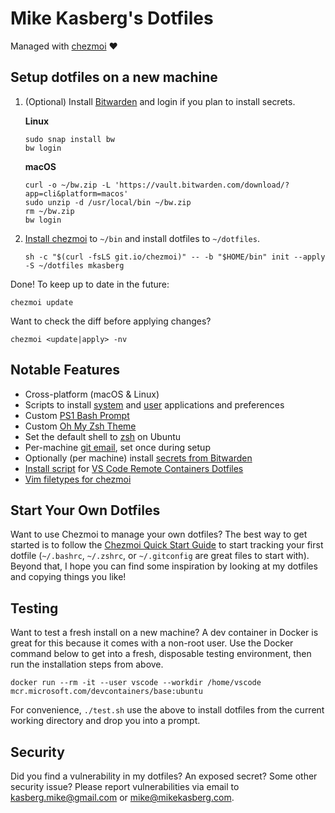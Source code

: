 # Mike Kasberg's Dotfiles

Managed with [chezmoi](https://www.chezmoi.io) ❤️

## Setup dotfiles on a new machine

  1. (Optional) Install [Bitwarden](https://bitwarden.com/) and login if you plan to install secrets.

     **Linux**
     ```
     sudo snap install bw
     bw login
     ```

     **macOS**
     ```
     curl -o ~/bw.zip -L 'https://vault.bitwarden.com/download/?app=cli&platform=macos'
     sudo unzip -d /usr/local/bin ~/bw.zip
     rm ~/bw.zip
     bw login
     ```

  2. [Install chezmoi](https://www.chezmoi.io/docs/install/) to `~/bin` and
     install dotfiles to `~/dotfiles`.
     ```
     sh -c "$(curl -fsLS git.io/chezmoi)" -- -b "$HOME/bin" init --apply -S ~/dotfiles mkasberg
     ```

Done! To keep up to date in the future:

    chezmoi update

Want to check the diff before applying changes?

    chezmoi <update|apply> -nv

## Notable Features

* Cross-platform (macOS & Linux)
* Scripts to install [system](run_once_01-install-ubuntu-applications.sh.tmpl)
  and [user](run_once_02-user-installs.sh.tmpl) applications and preferences
* Custom [PS1 Bash Prompt](https://github.com/mkasberg/dotfiles/blob/1cf2a9c5787fa326ff2228414117beb479145147/dot_bashrc#L63-L64)
* Custom [Oh My Zsh Theme](dot_zsh_custom/themes/mkasberg.zsh-theme)
* Set the default shell to [zsh](https://github.com/mkasberg/dotfiles/blob/1cf2a9c5787fa326ff2228414117beb479145147/run_once_02-user-installs.sh.tmpl#L8-L13) on Ubuntu
* Per-machine [git email](https://github.com/mkasberg/dotfiles/blob/1cf2a9c5787fa326ff2228414117beb479145147/dot_gitconfig.tmpl#L4), set once during setup
* Optionally (per machine) install [secrets from Bitwarden](https://github.com/mkasberg/dotfiles/blob/1cf2a9c5787fa326ff2228414117beb479145147/.chezmoi.toml.tmpl#L22-L27)
* [Install script](install.sh) for [VS Code Remote Containers Dotfiles](https://code.visualstudio.com/docs/remote/containers#_personalizing-with-dotfile-repositories)
* [Vim filetypes for chezmoi](dot_vim/ftdetect/chezmoi.vim)

## Start Your Own Dotfiles

Want to use Chezmoi to manage your own dotfiles? The best way to get started is
to follow the [Chezmoi Quick Start
Guide](https://www.chezmoi.io/docs/quick-start/) to start tracking your first
dotfile (`~/.bashrc`, `~/.zshrc`, or `~/.gitconfig` are great files to start
with). Beyond that, I hope you can find some inspiration by looking at my
dotfiles and copying things you like!

## Testing

Want to test a fresh install on a new machine? A dev container in Docker is
great for this because it comes with a non-root user. Use the Docker command
below to get into a fresh, disposable testing environment, then run the
installation steps from above.

    docker run --rm -it --user vscode --workdir /home/vscode mcr.microsoft.com/devcontainers/base:ubuntu

For convenience, `./test.sh` use the above to install dotfiles from the current
working directory and drop you into a prompt.

## Security

Did you find a vulnerability in my dotfiles? An exposed secret? Some other
security issue? Please report vulnerabilities via email to
[kasberg.mike@gmail.com](mailto:kasberg.mike@gmail.com) or
[mike@mikekasberg.com](mailto:mike@mikekasberg.com).
